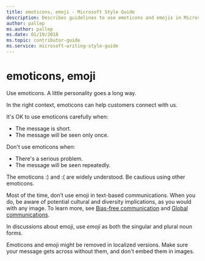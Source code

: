 ```yaml
---
title: emoticons, emoji - Microsoft Style Guide
description: Describes guidelines to use emoticons and emojis in Microsoft documents and provides alternate examples.
author: pallep
ms.author: pallep
ms.date: 01/19/2018
ms.topic: contributor-guide
ms.service: microsoft-writing-style-guide
---
```


# emoticons, emoji

Use emoticons. A little personality goes a long way.

In the right context, emoticons can help customers connect with us. 

It's OK to use emoticons carefully when:

  - The message is short.
  - The message will be seen only once.

Don't use emoticons when:

  - There's a serious problem.
  - The message will be seen repeatedly.

The emoticons :) and :( are widely understood. Be cautious using other emoticons. 

Most of the time, don’t use emoji in text-based communications. When you do, be aware of potential cultural and diversity implications, as you would with any image. To learn more, see [Bias-free communication](~/bias-free-communication.md) and [Global communications](~/global-communications/index.md).

In discussions about emoji, use *emoji* as both the singular and plural noun forms. 

Emoticons
and emoji might be removed in localized versions. Make sure
your message gets across without them, and don't embed them in
images.
